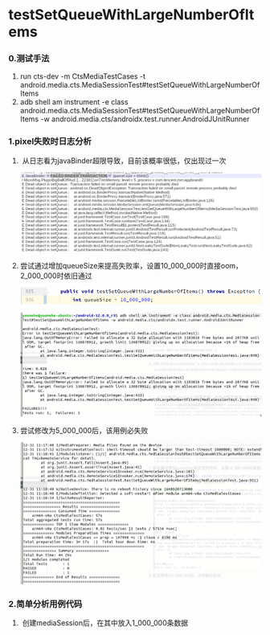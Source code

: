 # testSetQueueWithLargeNumberOfItems

### 0.测试手法

1. run cts-dev -m CtsMediaTestCases -t android.media.cts.MediaSessionTest#testSetQueueWithLargeNumberOfItems
2. adb shell am instrument -e class android.media.cts.MediaSessionTest#testSetQueueWithLargeNumberOfItems -w android.media.cts/androidx.test.runner.AndroidJUnitRunner

### 1.pixel失败时日志分析

1. ​	从日志看为javaBinder超限导致，目前该概率很低，仅出现过一次

   ![image-20211231104821625](testSetQueueWithLargeNumberOfItems.assets/image-20211231104821625.png)

2. 尝试通过增加queueSize来提高失败率，设置10_000_000时直接oom，2_000_000时依旧通过

   ![image-20211231110600971](testSetQueueWithLargeNumberOfItems.assets/image-20211231110600971.png)

   ![image-20211231110516450](testSetQueueWithLargeNumberOfItems.assets/image-20211231110516450.png)

3. 尝试修改为5_000_000后，该用例必失败

   ![image-20211231112234772](testSetQueueWithLargeNumberOfItems.assets/image-20211231112234772.png)

### 2.简单分析用例代码

1. ​	创建mediaSession后，在其中放入1_000_000条数据